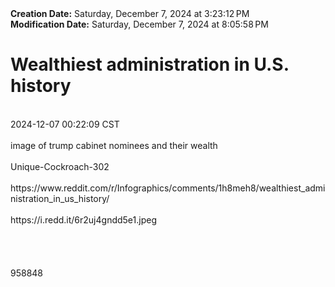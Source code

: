 <div><b>Creation Date:</b> Saturday, December 7, 2024 at 3:23:12 PM<br></div>
<div><b>Modification Date:</b> Saturday, December 7, 2024 at 8:05:58 PM<br></div>
<div><h1>Wealthiest administration in U.S. history</h1></div>
<div><br></div>
<div> 2024-12-07 00:22:09 CST</div>
<div><br></div>
<div>image of trump cabinet nominees and their wealth</div>
<div><br></div>
<div>Unique-Cockroach-302</div>
<div><br></div>
<div>https://www.reddit.com/r/Infographics/comments/1h8meh8/wealthiest_administration_in_us_history/</div>
<div><br></div>
<div>https://i.redd.it/6r2uj4gndd5e1.jpeg</div>
<div><br></div>
<div><br></div>
<div><br></div>
<div><br></div>
<div>958848</div>

